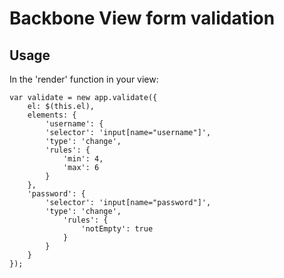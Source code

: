 # Backbone View form validation

## Usage 

In the 'render' function in your view:

	var validate = new app.validate({
		el: $(this.el),
		elements: {
			'username': {
			'selector': 'input[name="username"]',
			'type': 'change',
			'rules': {
				'min': 4,
				'max': 6
			}
		},
		'password': {
			'selector': 'input[name="password"]',
			'type': 'change',
				'rules': {
					'notEmpty': true
				}
			}
		}
	});